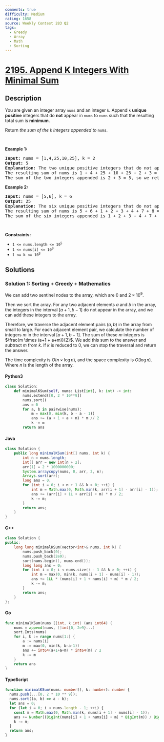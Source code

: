 ```yaml
---
comments: true
difficulty: Medium
rating: 1658
source: Weekly Contest 283 Q2
tags:
  - Greedy
  - Array
  - Math
  - Sorting
---
```


<!-- problem:start -->

# [2195. Append K Integers With Minimal Sum](https://leetcode.com/problems/append-k-integers-with-minimal-sum)


## Description

<!-- description:start -->

<p>You are given an integer array <code>nums</code> and an integer <code>k</code>. Append <code>k</code> <strong>unique positive</strong> integers that do <strong>not</strong> appear in <code>nums</code> to <code>nums</code> such that the resulting total sum is <strong>minimum</strong>.</p>

<p>Return<em> the sum of the</em> <code>k</code> <em>integers appended to</em> <code>nums</code>.</p>

<p>&nbsp;</p>
<p><strong class="example">Example 1:</strong></p>

<pre>
<strong>Input:</strong> nums = [1,4,25,10,25], k = 2
<strong>Output:</strong> 5
<strong>Explanation:</strong> The two unique positive integers that do not appear in nums which we append are 2 and 3.
The resulting sum of nums is 1 + 4 + 25 + 10 + 25 + 2 + 3 = 70, which is the minimum.
The sum of the two integers appended is 2 + 3 = 5, so we return 5.</pre>

<p><strong class="example">Example 2:</strong></p>

<pre>
<strong>Input:</strong> nums = [5,6], k = 6
<strong>Output:</strong> 25
<strong>Explanation:</strong> The six unique positive integers that do not appear in nums which we append are 1, 2, 3, 4, 7, and 8.
The resulting sum of nums is 5 + 6 + 1 + 2 + 3 + 4 + 7 + 8 = 36, which is the minimum. 
The sum of the six integers appended is 1 + 2 + 3 + 4 + 7 + 8 = 25, so we return 25.
</pre>

<p>&nbsp;</p>
<p><strong>Constraints:</strong></p>

<ul>
	<li><code>1 &lt;= nums.length &lt;= 10<sup>5</sup></code></li>
	<li><code>1 &lt;= nums[i] &lt;= 10<sup>9</sup></code></li>
	<li><code>1 &lt;= k &lt;= 10<sup>8</sup></code></li>
</ul>

<!-- description:end -->

## Solutions

<!-- solution:start -->

### Solution 1: Sorting + Greedy + Mathematics

We can add two sentinel nodes to the array, which are $0$ and $2 \times 10^9$.

Then we sort the array. For any two adjacent elements $a$ and $b$ in the array, the integers in the interval $[a+1, b-1]$ do not appear in the array, and we can add these integers to the array.

Therefore, we traverse the adjacent element pairs $(a, b)$ in the array from small to large. For each adjacent element pair, we calculate the number of integers $m$ in the interval $[a+1, b-1]$. The sum of these $m$ integers is $\frac{m \times (a+1 + a+m)}{2}$. We add this sum to the answer and subtract $m$ from $k$. If $k$ is reduced to $0$, we can stop the traversal and return the answer.

The time complexity is $O(n \times \log n)$, and the space complexity is $O(\log n)$. Where $n$ is the length of the array.

<!-- tabs:start -->

#### Python3

```python
class Solution:
    def minimalKSum(self, nums: List[int], k: int) -> int:
        nums.extend([0, 2 * 10**9])
        nums.sort()
        ans = 0
        for a, b in pairwise(nums):
            m = max(0, min(k, b - a - 1))
            ans += (a + 1 + a + m) * m // 2
            k -= m
        return ans
```

#### Java

```java
class Solution {
    public long minimalKSum(int[] nums, int k) {
        int n = nums.length;
        int[] arr = new int[n + 2];
        arr[1] = 2 * 1000000000;
        System.arraycopy(nums, 0, arr, 2, n);
        Arrays.sort(arr);
        long ans = 0;
        for (int i = 0; i < n + 1 && k > 0; ++i) {
            int m = Math.max(0, Math.min(k, arr[i + 1] - arr[i] - 1));
            ans += (arr[i] + 1L + arr[i] + m) * m / 2;
            k -= m;
        }
        return ans;
    }
}
```

#### C++

```cpp
class Solution {
public:
    long long minimalKSum(vector<int>& nums, int k) {
        nums.push_back(0);
        nums.push_back(2e9);
        sort(nums.begin(), nums.end());
        long long ans = 0;
        for (int i = 0; i < nums.size() - 1 && k > 0; ++i) {
            int m = max(0, min(k, nums[i + 1] - nums[i] - 1));
            ans += 1LL * (nums[i] + 1 + nums[i] + m) * m / 2;
            k -= m;
        }
        return ans;
    }
};
```

#### Go

```go
func minimalKSum(nums []int, k int) (ans int64) {
	nums = append(nums, []int{0, 2e9}...)
	sort.Ints(nums)
	for i, b := range nums[1:] {
		a := nums[i]
		m := max(0, min(k, b-a-1))
		ans += int64(a+1+a+m) * int64(m) / 2
		k -= m
	}
	return ans
}
```

#### TypeScript

```ts
function minimalKSum(nums: number[], k: number): number {
  nums.push(...[0, 2 * 10 ** 9]);
  nums.sort((a, b) => a - b);
  let ans = 0;
  for (let i = 0; i < nums.length - 1; ++i) {
    const m = Math.max(0, Math.min(k, nums[i + 1] - nums[i] - 1));
    ans += Number((BigInt(nums[i] + 1 + nums[i] + m) * BigInt(m)) / BigInt(2));
    k -= m;
  }
  return ans;
}
```

<!-- tabs:end -->

<!-- solution:end -->

<!-- problem:end -->
